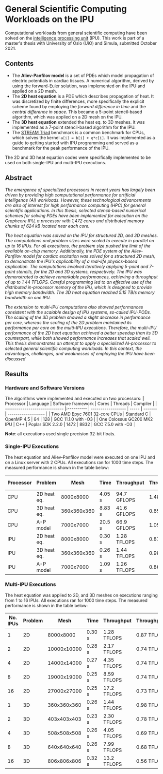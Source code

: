 # General Scientific Computing Workloads on the IPU

Computational workloads from general scientific computing have been solved on the [intelligence processing unit](https://www.graphcore.ai/products/ipu) (IPU). This work is part of a master's thesis with University of Oslo (UiO) and Simula, submitted October 2021.

## Contents

* The **Aliev-Panfilov model** is a set of PDEs which model propagation of electric potentials in cardiac tissues. A numerical algorithm, derived by using the forward-Euler solution, was implemented on the IPU and applied on a 2D mesh.
* The **2D heat equation** is a PDE which describes propagation of heat. It was discretized by finite differences, more specifically the explicit scheme found by employing the *forward difference in time* and the *central difference in space*. This became a 5-point stencil-based algorithm, which was applied on a 2D mesh on the IPU.
* The **3D heat equation** extended the heat eq. to 3D meshes. It was implemented as a 7-point stencil-based algorithm for the IPU.
* The [STREAM Triad](http://www.cs.virginia.edu/stream/) benchmark is a common benchmark for CPUs, which solves the kernel `a[i] = b[i] + q*c[i]`. It was implemented as a guide to getting started with IPU programming and served as a benchmark for the peak performance of the IPU.

The 2D and 3D heat equation codes were specifically implemented to be used on both single-IPU and multi-IPU executions.

## Abstract

*The emergence of specialized processors in recent years has largely been driven by providing high computational performance for artificial intelligence (AI) workloads. However, these technological advancements are also of interest for high performance computing (HPC) for general scientific applications. In this thesis, selected stencil-based numerical schemes for solving PDEs have been implemented for execution on the Graphcore IPU, a processor with 1,472 cores and distributed memory chunks of 624 kB located near each core.*

*The heat equation was solved on the IPU for structured 2D, and 3D meshes. The computations and problem sizes were scaled to execute in parallel on up to 16 IPUs. For all executions, the problem size pushed the limit of the available on-chip memory. Additionally, the PDE system of the Aliev-Panfilov model for cardiac excitation was solved for a structured 2D mesh, to demonstrate the IPU's applicability of a real-life physics-based application. The computations involved iteratively applying 5-point and 7-point stencils, for the 2D and 3D systems, respectively. The IPU was demonstrated to achieve remarkable performances, achieving a throughput of up to 1.44 TFLOPS. Careful programming led to an effective use of the distributed in-processor memory of the IPU, which is designed to provide high memory bandwidth. The 3D heat equation reached 5.15 TB/s memory bandwidth on one IPU.*

*The extension to multi-IPU computations also showed performances consistent with the scalable design of IPU systems, so-called IPU-PODs. The scaling of the 3D problem showed a slight decrease in performance per core, whereas the scaling of the 2D problem maintained its performance per core on the multi-IPU executions. Therefore, the multi-IPU performance of the 2D heat equation achieved a better speedup than its 3D counterpart, while both showed performance increases that scaled well. This thesis demonstrates an attempt to apply a specialized AI-processor to selected general scientific computing workloads. In this context, the advantages, challenges, and weaknesses of employing the IPU have been discussed*

## Results

### Hardware and Software Versions
The algorithms were implemented and executed on two processors:
| Processor                      | Language   | Software framework | Cores | Threads | Compiler            |
| ------------------------------ |:---------- | ------------------ | ----- | ------- | ------------------- |
| Two AMD Epyc 7601 32-core CPUs | Standard C | OpenMP 4.5         | 64    | 128     | GCC 11.1.0 with -O3 |
| One Colossus GC200 MK2 IPU     | C++        | Poplar SDK 2.2.0   | 1472  | 8832    | GCC 7.5.0 with -O3  |

**Note**: all executions used single precision 32-bit floats.

### Single-IPU Executions

The heat equation and Aliev-Panfilov model were executed on one IPU and on a Linux server with 2 CPUs. All executions ran for 1000 time steps. The measured performance is shown in the table below:

| Processor | Problem     | Mesh        | Time   | Throughput  | Throughput/core  | Minimal Bandwidth |
| --------- | ----------- | ----------- | ------ | ----------- | ---------------- | ----------------- |
| CPU       | 2D heat eq. | 8000x8000   | 4.05 s | 94.7 GFLOPS | 1.48 GFLOPS | 126.4 GB/s        |
| CPU       | 3D heat eq. | 360x360x360 | 8.83 s | 41.6 GFLOPS | 0.65 GFLOPS | 42.3 GB/s         |
| CPU       | A-P model   | 7000x7000   | 20.5 s | 66.9 GFLOPS | 1.05 GFLOPS | 19.1 GB/s         |
| IPU       | 2D heat eq. | 8000x8000   | 0.30 s | 1.28 TFLOPS | 0.87 TFLOPS | 4.28 TB/s         |
| IPU       | 3D heat eq. | 360x360x360 | 0.26 s | 1.44 TFLOPS | 0.98 TFLOPS | 5.15 TB/s         |
| IPU       | A-P model   | 7000x7000   | 1.09 s | 1.26 TFLOPS | 0.86 TFLOPS | 1.45 TB/s         |

### Multi-IPU Executions

The heat equation was applied to 2D, and 3D meshes on executions ranging from 1 to 16 IPUs. All executions ran for 1000 time steps. The measured performance is shown in the table below:

| No. IPUs | Problem | Mesh        | Time   | Throughput  | Throughput/core  | Minimal Bandwidth |
| -------- | ------- | ----------- | ------ | ----------- | ---------------- | ----------------- |
| 1        | 2D      | 8000x8000   | 0.30 s | 1.28 TFLOPS | 0.87 TFLOPS | 4.28 TB/s         |
| 2        | 2D      | 10000x10000 | 0.28 s | 2.17 TFLOPS | 0.74 TFLOPS | 7.20 TB/s         |
| 4        | 2D      | 14000x14000 | 0.27 s | 4.35 TFLOPS | 0.74 TFLOPS | 14.6 TB/s         |
| 8        | 2D      | 19000x19000 | 0.25 s | 8.59 TFLOPS | 0.74 TFLOPS | 29.1 TB/s         |
| 16       | 2D      | 27000x27000 | 0.25 s | 17.2 TFLOPS | 0.73 TFLOPS | 58.9 TB/s         |
| 1        | 3D      | 360x360x360 | 0.26 s | 1.44 TFLOPS | 0.98 TFLOPS | 5.15 TB/s         |
| 2        | 3D      | 403x403x403 | 0.23 s | 2.30 TFLOPS | 0.78 TFLOPS | 8.30 TB/s         |
| 4        | 3D      | 508x508x508 | 0.26 s | 4.05 TFLOPS | 0.69 TFLOPS | 14.7 TB/s         |
| 8        | 3D      | 640x640x640 | 0.26 s | 7.99 TFLOPS | 0.68 TFLOPS | 29.1 TB/s         |
| 16       | 3D      | 806x806x806 | 0.32 s | 13.2 TFLOPS | 0.56 TFLOPS | 48.0 TB/s         |
